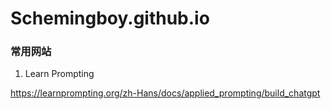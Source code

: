 # Schemingboy.github.io

### 常用网站

1. Learn Prompting

https://learnprompting.org/zh-Hans/docs/applied_prompting/build_chatgpt
